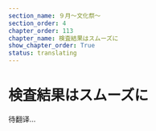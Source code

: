 ```yaml
---
section_name: ９月～文化祭～
section_order: 4
chapter_order: 113
chapter_name: 検査結果はスムーズに
show_chapter_order: True
status: translating
---
```


# 検査結果はスムーズに
待翻译...

